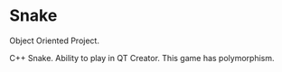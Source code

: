 # Snake
Object Oriented Project.

C++ Snake. Ability to play in QT Creator.
This game has polymorphism.



